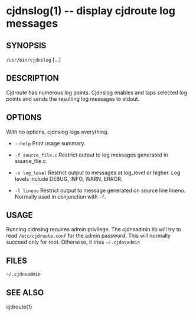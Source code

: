cjdnslog(1) -- display cjdroute log messages
=============================================

## SYNOPSIS

`/usr/bin/cjdnslog` [<options>...]

## DESCRIPTION

Cjdroute has numerous log points.  Cjdnslog enables and taps selected log
points and sends the resulting log messages to stdout.

## OPTIONS

With no options, cjdnslog logs everything.

  * `--help`
    Print usage summary.

  * `-f source_file.c`
    Restrict output to log messages generated in source_file.c.

  * `-v log_level`
    Restrict output to messages at log_level or higher.  Log levels 
    include DEBUG, INFO, WARN, ERROR.

  * `-l lineno`
    Restrict output to message generated on source line lineno.  Normally
    used in conjunction with `-f`.

## USAGE

Running cjdnslog requires admin privilege.  The cjdnsadmin lib will 
try to read `/etc/cjdroute.conf` for the admin password.  This will 
normally succeed only for root.  Otherwise, it tries `~/.cjdnsadmin`

## FILES

`~/.cjdnsadmin`

## SEE ALSO

cjdroute(1)
